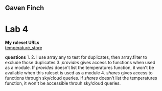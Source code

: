 ## Gaven Finch
# Lab 4

**My ruleset URLs**\
[temperature_store]()

**questions**
1. 
2. I use array.any to test for duplicates, then array.filter to exclude those duplicates
3. _provides_ gives access to functions when used as a module. If _provides_ doesn't list the temperatures function, it won't be available when this ruleset is used as a module
4. _shares_ gives access to functions through sky/cloud queries.  if _shares_ doesn't list the temperatures function, it won't be accessible throuh sky/cloud queries.